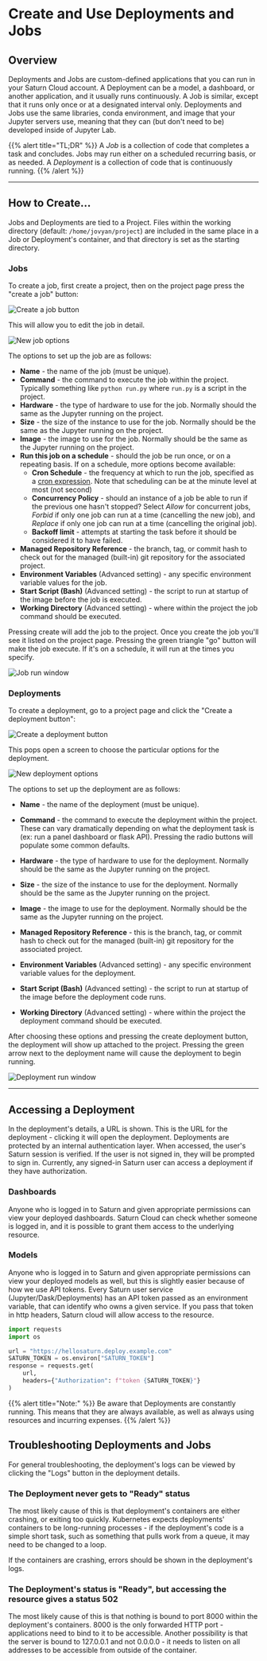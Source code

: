 # Create and Use Deployments and Jobs
## Overview

Deployments and Jobs are custom-defined applications that you can run in your Saturn Cloud account. A Deployment can be a model, a dashboard, or another application, and it usually runs continuously. A Job is similar, except that it runs only once or at a designated interval only. Deployments and Jobs use the same libraries, conda environment, and image that your Jupyter servers use, meaning that they can (but don't need to be) developed inside of Jupyter Lab.

{{% alert title="TL;DR" %}}
A _Job_ is a collection of code that completes a task and concludes. Jobs may run either on a scheduled recurring basis, or as needed. A _Deployment_ is a collection of code that is continuously running.
{{% /alert %}}

***

## How to Create...

Jobs and Deployments are tied to a Project. Files within the working directory (default: `/home/jovyan/project`) are included in the same place in a Job or Deployment's container, and that directory is set as the starting directory.

### Jobs
To create a job, first create a project, then on the project page press the "create a job" button:

<img src="/images/docs/jobs_and_deployments_create_a_job.png" alt="Create a job button" class="doc-image">

This will allow you to edit the job in detail.

<img src="/images/docs/jobs_and_deployments_setup_job.png" alt="New job options" class="doc-image">

The options to set up the job are as follows:

* __Name__ - the name of the job (must be unique).
* __Command__ - the command to execute the job within the project. Typically something like `python run.py` where `run.py` is a script in the project.
* __Hardware__ - the type of hardware to use for the job. Normally should the same as the Jupyter running on the project.
* __Size__ - the size of the instance to use for the job. Normally should be the same as the Jupyter running on the project.
* __Image__ - the image to use for the job. Normally should be the same as the Jupyter running on the project.
* __Run this job on a schedule__ - should the job be run once, or on a repeating basis. If on a schedule, more options become available:
  * __Cron Schedule__ - the frequency at which to run the job, specified as a <a href="https://pkg.go.dev/gopkg.in/robfig/cron.v2" target='_blank' rel='noopener'>cron expression</a>. Note that scheduling can be at the minute level at most (not second)
  * __Concurrency Policy__ - should an instance of a job be able to run if the previous one hasn't stopped? Select _Allow_ for concurrent jobs, _Forbid_ if only one job can run at a time (cancelling the new job), and _Replace_ if only one job can run at a time (cancelling the original job).
  * __Backoff limit__ - attempts at starting the task before it should be considered it to have failed.
* __Managed Repository Reference__ - the branch, tag, or commit hash to check out for the managed (built-in) git repository for the associated project.
* __Environment Variables__ (Advanced setting) - any specific environment variable values for the job.
* __Start Script (Bash)__ (Advanced setting) - the script to run at startup of the image before the job is executed.
* __Working Directory__ (Advanced setting) - where within the project the job command should be executed.

Pressing create will add the job to the project. Once you create the job you'll see it listed on the project page. Pressing the green triangle "go" button will make the job execute. If it's on a schedule, it will run at the times you specify.

<img src="/images/docs/jobs_and_deployments_run_job.png" alt="Job run window" class="doc-image">

### Deployments
To create a deployment, go to a project page and click the "Create a deployment button":

<img src="/images/docs/jobs_and_deployments_create_a_deployment.png" alt="Create a deployment button" class="doc-image">

This pops open a screen to choose the particular options for the deployment.

<img src="/images/docs/jobs_and_deployments_setup_deployment.png" alt="New deployment options" class="doc-image">

The options to set up the deployment are as follows:

* __Name__ - the name of the deployment (must be unique).

* __Command__ - the command to execute the deployment within the project. These can vary dramatically depending on what the deployment task is (ex: run a panel dashboard or flask API). Pressing the radio buttons will populate some common defaults.
* __Hardware__ - the type of hardware to use for the deployment. Normally should be the same as the Jupyter running on the project.
* __Size__ - the size of the instance to use for the deployment. Normally should be the same as the Jupyter running on the project.
* __Image__ - the image to use for the deployment. Normally should be the same as the Jupyter running on the project.
* __Managed Repository Reference__ - this is the branch, tag, or commit hash to check out for the managed (built-in) git repository for the associated project.
* __Environment Variables__ (Advanced setting) - any specific environment variable values for the deployment.
* __Start Script (Bash)__ (Advanced setting) - the script to run at startup of the image before the deployment code runs.
* __Working Directory__ (Advanced setting) - where within the project the deployment command should be executed.

After choosing these options and pressing the create deployment button, the deployment will show up attached to the project. Pressing the green arrow next to the deployment name will cause the deployment to begin running.

<img src="/images/docs/jobs_and_deployments_run_deployment.png" alt="Deployment run window" class="doc-image">

***

## Accessing a Deployment
In the deployment's details, a URL is shown. This is the URL for the deployment - clicking it will open the deployment.  Deployments are protected by an internal authentication layer. When accessed, the user's Saturn session is verified. If the user is not signed in, they will be prompted to sign in. Currently, any signed-in Saturn user can access a deployment if they have authorization.

### Dashboards
Anyone who is logged in to Saturn and given appropriate permissions can view your deployed dashboards.  Saturn Cloud can check whether someone is logged in, and it is possible to grant them access to the underlying resource.

### Models
Anyone who is logged in to Saturn and given appropriate permissions can view your deployed models as well, but this is slightly easier because of how we use API tokens. Every Saturn user service (Jupyter/Dask/Deployments) has an API token passed as an environment variable, that can identify who owns a given service.  If you pass that token in http headers, Saturn cloud will allow access to the resource.

```python
import requests
import os

url = "https://hellosaturn.deploy.example.com"
SATURN_TOKEN = os.environ["SATURN_TOKEN"]
response = requests.get(
    url,
    headers={"Authorization": f"token {SATURN_TOKEN}"}
)
```


{{% alert title="Note:" %}}
Be aware that Deployments are constantly running.  This means that they are always available, as well as always using resources and incurring expenses.
{{% /alert %}}


## Troubleshooting Deployments and Jobs
For general troubleshooting, the deployment's logs can be viewed by clicking the "Logs" button in the deployment details.
<!-- TODO: needs screenshot -->

### The Deployment never gets to "Ready" status
The most likely cause of this is that deployment's containers are either crashing, or exiting too quickly. Kubernetes expects deployments' containers to be long-running processes - if the deployment's code is a simple short task, such as something that pulls work from a queue, it may need to be changed to a loop.

If the containers are crashing, errors should be shown in the deployment's logs.

### The Deployment's status is "Ready", but accessing the resource gives a status 502
The most likely cause of this is that nothing is bound to port 8000 within the deployment's containers. 8000 is the only forwarded HTTP port - applications need to bind to it to be accessible. Another possibility is that the server is bound to 127.0.0.1  and not 0.0.0.0  - it needs to listen on all addresses to be accessible from outside of the container.

<!-- TODO: none of this troubleshooting actually gives helpful things to DO, need to add actual advice -->

